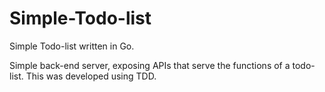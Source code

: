 # Simple-Todo-list
Simple Todo-list written in Go.

Simple back-end server, exposing APIs that serve the functions of a todo-list. This was developed using TDD.
